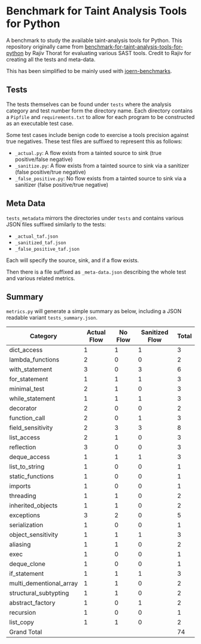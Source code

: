 # Benchmark for Taint Analysis Tools for Python

A benchmark to study the available taint-analysis tools for Python. This repository originally came from 
[benchmark-for-taint-analysis-tools-for-python](https://github.com/rajiv-thorat/benchmark-for-taint-analysis-tools-for-python) 
by Rajiv Thorat for evaluating various SAST tools. Credit to Rajiv for creating all the tests and meta-data.

This has been simplified to be mainly used with [joern-benchmarks](https://github.com/joernio/joern-benchmarks).

## Tests

The tests themselves can be found under `tests` where the analysis category and test number form the directory name. 
Each directory contains a `Pipfile` and `requirements.txt` to allow for each program to be constructed as an executable 
test case.

Some test cases include benign code to exercise a tools precision against true negatives. These test files are suffixed
to represent this as follows:

* `_actual.py`: A flow exists from a tainted source to sink (true positive/false negative)
* `_sanitize.py`: A flow exists from a tainted source to sink via a sanitizer (false positive/true negative)
* `_false_positive.py`: No flow exists from a tainted source to sink via a sanitizer (false positive/true negative)

## Meta Data

`tests_metadata` mirrors the directories under `tests` and contains various JSON files suffixed similarly to the tests:

* `_actual_taf.json`
* `_sanitized_taf.json`
* `_false_positive_taf.json`

Each will specify the source, sink, and if a flow exists.

Then there is a file suffixed as `_meta-data.json` describing the whole test and various related metrics.

## Summary

`metrics.py` will generate a simple summary as below, including a JSON readable variant `tests_summary.json`.

|Category|Actual Flow|No Flow|Sanitized Flow|Total|
|---|---|---|---|---|
|dict_access|1|1|1|3|
|lambda_functions|2|0|0|2|
|with_statement|3|0|3|6|
|for_statement|1|1|1|3|
|minimal_test|2|1|0|3|
|while_statement|1|1|1|3|
|decorator|2|0|0|2|
|function_call|2|0|1|3|
|field_sensitivity|2|3|3|8|
|list_access|2|1|0|3|
|reflection|3|0|0|3|
|deque_access|1|1|1|3|
|list_to_string|1|0|0|1|
|static_functions|1|0|0|1|
|imports|1|0|0|1|
|threading|1|1|0|2|
|inherited_objects|1|1|0|2|
|exceptions|3|2|0|5|
|serialization|1|0|0|1|
|object_sensitivity|1|1|1|3|
|aliasing|1|1|0|2|
|exec|1|0|0|1|
|deque_clone|1|0|0|1|
|if_statement|1|1|1|3|
|multi_dementional_array|1|1|0|2|
|structural_subtypting|1|1|0|2|
|abstract_factory|1|0|1|2|
|recursion|1|0|0|1|
|list_copy|1|1|0|2|
|Grand Total| | | |74|
